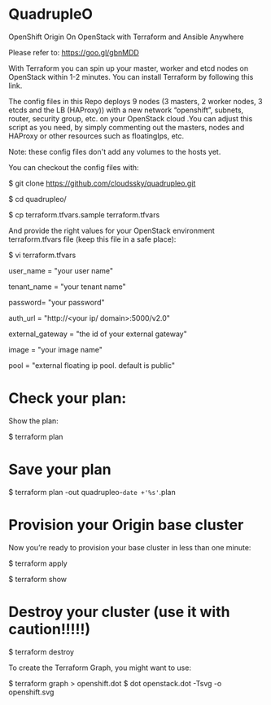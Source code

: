 <h1>QuadrupleO</h1>

OpenShift Origin On OpenStack with Terraform and Ansible Anywhere

Please refer to: https://goo.gl/gbnMDD

With Terraform you can spin up your master, worker and etcd nodes on OpenStack within 1-2 minutes. You can install Terraform by following this link. 

The config files in this Repo deploys 9 nodes (3 masters, 2 worker nodes, 3 etcds and the LB (HAProxy)) with a new network “openshift”, subnets, router, security group, etc. on your OpenStack cloud .You can adjust this script as you need, by simply commenting out the masters, nodes and HAProxy or other resources such as floatingIps, etc.

Note: these config files don't add any volumes to the hosts yet.

You can checkout the config files with:

$ git clone https://github.com/cloudssky/quadrupleo.git

$ cd quadrupleo/

$ cp terraform.tfvars.sample terraform.tfvars

And provide the right values for your OpenStack environment terraform.tfvars file (keep this file in a safe place):

$ vi terraform.tfvars

user_name = "your user name"

tenant_name = "your tenant name"

password= "your password"

auth_url = "http://<your ip/ domain>:5000/v2.0"

external_gateway = "the id of your external gateway"

image = "your image name"

pool = "external floating ip pool. default is public"

# Check your plan:

Show the plan:

$ terraform plan

# Save your plan

$ terraform plan -out quadrupleo-`date +'%s'`.plan

# Provision your Origin base cluster

Now you’re ready to provision your base cluster in less than one minute:

$ terraform apply

$ terraform show


# Destroy your cluster (use it with caution!!!!!)

$ terraform destroy

To create the Terraform Graph, you might want to use:

$ terraform graph > openshift.dot
$ dot openstack.dot -Tsvg -o openshift.svg


